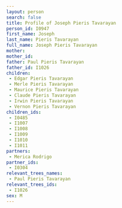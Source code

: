 ```yaml
---
layout: person
search: false
title: Profile of Joseph Pieris Tavarayan
person_id: I0947
first_name: Joseph
last_name: Pieris Tavarayan
full_name: Joseph Pieris Tavarayan
mother: 
mother_id: 
father: Paul Pieris Tavarayan
father_id: I1026
children:
 - Edgar Pieris Tavarayan
 - Merle Pieris Tavarayan
 - Maurice Pieris Tavarayan
 - Claude Pieris Tavarayan
 - Irwin Pieris Tavarayan
 - Vernon Pieris Tavarayan
children_ids:
 - I0485
 - I1007
 - I1008
 - I1009
 - I1010
 - I1011
partners:
 - Merica Rodrigo
partner_ids:
 - I0304
relevant_trees_names:
 - Paul Pieris Tavarayan
relevant_trees_ids:
 - I1026
sex: M
---
```


